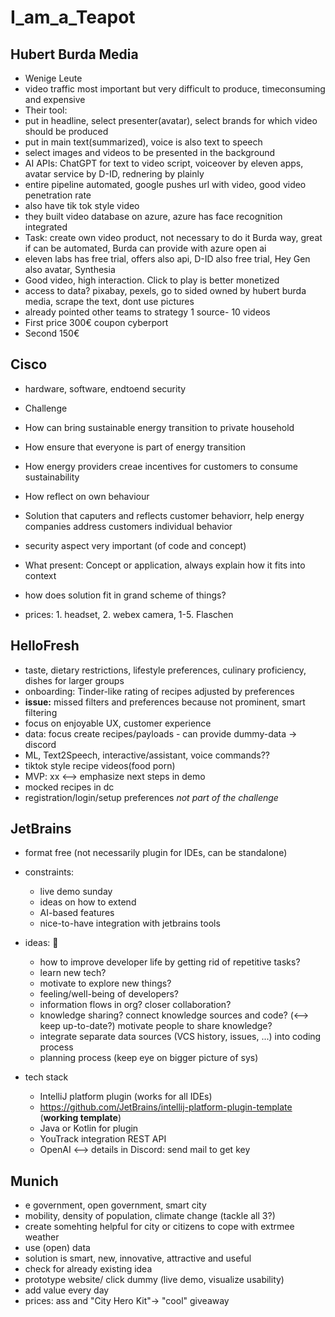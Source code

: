 # I_am_a_Teapot

## Hubert Burda Media

- Wenige Leute
- video traffic most important but very difficult to produce, timeconsuming and expensive
- Their tool:
- put in headline, select presenter(avatar), select brands for which video should be produced
- put in main text(summarized), voice is also text to speech
- select images and videos to be presented in the background
- AI APIs: ChatGPT for text to video script, voiceover by eleven apps, avatar service by D-ID, rednering by plainly
- entire pipeline automated, google pushes url with video, good video penetration rate
- also have tik tok style video
- they built video database on azure, azure has face recognition integrated
- Task: create own video product, not necessary to do it Burda way, great if can be automated, Burda can provide with azure open ai
- eleven labs has free trial, offers also api, D-ID also free trial, Hey Gen also avatar, Synthesia
- Good video, high interaction. Click to play is better monetized
- access to data? pixabay, pexels, go to sided owned by hubert burda media, scrape the text, dont use pictures
- already pointed other teams to strategy 1 source- 10 videos
- First price 300€ coupon cyberport
- Second 150€

## Cisco

- hardware, software, endtoend security
- Challenge
- How can bring sustainable energy transition to private household
- How ensure that everyone is part of energy transition
- How energy providers creae incentives for customers to consume sustainability
- How reflect on own behaviour

- Solution that caputers and reflects customer behaviorr, help energy companies address customers individual behavior
- security aspect very important (of code and concept)
- What present: Concept or application, always explain how it fits into context
- how does solution fit in grand scheme of things?
- prices: 1. headset, 2. webex camera, 1-5. Flaschen

## HelloFresh

- taste, dietary restrictions, lifestyle preferences, culinary proficiency, dishes for larger groups
- onboarding: Tinder-like rating of recipes adjusted by preferences
- **issue:** missed filters and preferences because not prominent, smart filtering
- focus on enjoyable UX, customer experience
- data: focus create recipes/payloads - can provide dummy-data -> discord
- ML, Text2Speech, interactive/assistant, voice commands??
- tiktok style recipe videos(food porn)
- MVP: xx <--> emphasize next steps in demo
- mocked recipes in dc
- registration/login/setup preferences *not part of the challenge*

## JetBrains

- format free (not necessarily plugin for IDEs, can be standalone)
- constraints:
  - live demo sunday
  - ideas on how to extend
  - AI-based features
  - nice-to-have integration with jetbrains tools
- ideas: :lion:
  - how to improve developer life by getting rid of repetitive tasks?
  - learn new tech?
  - motivate to explore new things?
  - feeling/well-being of developers?
  - information flows in org? closer collaboration?
  - knowledge sharing? connect knowledge sources and code? (<--> keep up-to-date?) motivate people to share knowledge?
  - integrate separate data sources (VCS history, issues, ...) into coding process
  - planning process (keep eye on bigger picture of sys)

- tech stack
  - IntelliJ platform plugin (works for all IDEs)
  - https://github.com/JetBrains/intellij-platform-plugin-template (**working template**)
  - Java or Kotlin for plugin
  - YouTrack integration REST API
  - OpenAI <--> details in Discord: send mail to get key

## Munich

- e government, open government, smart city
- mobility, density of population, climate change (tackle all 3?)
- create somehting helpful for city or citizens to cope with extrmee weather
- use (open) data 
- solution is smart, new, innovative, attractive and useful
- check for already existing idea
- prototype website/ click dummy (live demo, visualize usability)
- add value every day
- prices: ass and "City Hero Kit"-> "cool" giveaway